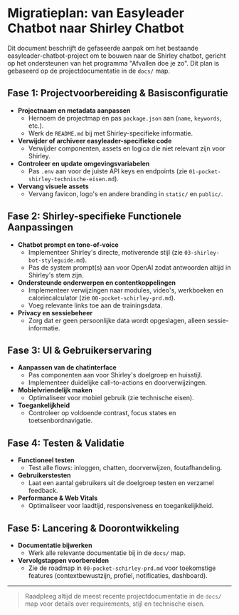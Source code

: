 # Migratieplan: van Easyleader Chatbot naar Shirley Chatbot

Dit document beschrijft de gefaseerde aanpak om het bestaande easyleader-chatbot-project om te bouwen naar de Shirley chatbot, gericht op het ondersteunen van het programma "Afvallen doe je zo". Dit plan is gebaseerd op de projectdocumentatie in de `docs/` map.

## Fase 1: Projectvoorbereiding & Basisconfiguratie

- **Projectnaam en metadata aanpassen**
  - Hernoem de projectmap en pas `package.json` aan (`name`, `keywords`, etc.).
  - Werk de `README.md` bij met Shirley-specifieke informatie.
- **Verwijder of archiveer easyleader-specifieke code**
  - Verwijder componenten, assets en logica die niet relevant zijn voor Shirley.
- **Controleer en update omgevingsvariabelen**
  - Pas `.env` aan voor de juiste API keys en endpoints (zie `01-pocket-shirley-technische-eisen.md`).
- **Vervang visuele assets**
  - Vervang favicon, logo's en andere branding in `static/` en `public/`.

## Fase 2: Shirley-specifieke Functionele Aanpassingen

- **Chatbot prompt en tone-of-voice**
  - Implementeer Shirley's directe, motiverende stijl (zie `03-shirley-bot-styleguide.md`).
  - Pas de system prompt(s) aan voor OpenAI zodat antwoorden altijd in Shirley's stem zijn.
- **Ondersteunde onderwerpen en contentkoppelingen**
  - Implementeer verwijzingen naar modules, video's, werkboeken en caloriecalculator (zie `00-pocket-schirley-prd.md`).
  - Voeg relevante links toe aan de trainingsdata.
- **Privacy en sessiebeheer**
  - Zorg dat er geen persoonlijke data wordt opgeslagen, alleen sessie-informatie.

## Fase 3: UI & Gebruikerservaring

- **Aanpassen van de chatinterface**
  - Pas componenten aan voor Shirley's doelgroep en huisstijl.
  - Implementeer duidelijke call-to-actions en doorverwijzingen.
- **Mobielvriendelijk maken**
  - Optimaliseer voor mobiel gebruik (zie technische eisen).
- **Toegankelijkheid**
  - Controleer op voldoende contrast, focus states en toetsenbordnavigatie.

## Fase 4: Testen & Validatie

- **Functioneel testen**
  - Test alle flows: inloggen, chatten, doorverwijzen, foutafhandeling.
- **Gebruikerstesten**
  - Laat een aantal gebruikers uit de doelgroep testen en verzamel feedback.
- **Performance & Web Vitals**
  - Optimaliseer voor laadtijd, responsiveness en toegankelijkheid.

## Fase 5: Lancering & Doorontwikkeling

- **Documentatie bijwerken**
  - Werk alle relevante documentatie bij in de `docs/` map.
- **Vervolgstappen voorbereiden**
  - Zie de roadmap in `00-pocket-schirley-prd.md` voor toekomstige features (contextbewustzijn, profiel, notificaties, dashboard).

---

> Raadpleeg altijd de meest recente projectdocumentatie in de `docs/` map voor details over requirements, stijl en technische eisen. 